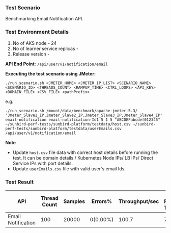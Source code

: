 ### Test Scenario

Benchmarking Email Notification API.


### Test Environment Details
1. No of AKS node - 24
2. No of learner service replicas - 
3. Release version - 


**API End Point:** 
`/api/user/v1/notification/email`


**Executing the test scenario using JMeter:**

```./run_scenario.sh <JMETER_HOME> <JMETER_IP_LIST> <SCENARIO_NAME> <SCENARIO_ID> <THREADS_COUNT> <RAMPUP_TIME> <CTRL_LOOPS> <API_KEY> <DOMAIN_FILE> <CSV_FILE> <pathPrefix>```


e.g. 

```./run_scenario.sh /mount/data/benchmark/apache-jmeter-5.3/ 'Jmeter_Slave1_IP,Jmeter_Slave2_IP,Jmeter_Slave3_IP,Jmeter_Slave4_IP' email-notification email-notification-Id1 5 1 5 "ABCDEFabcdef012345" ~/sunbird-perf-tests/sunbird-platform/testdata/host.csv ~/sunbird-perf-tests/sunbird-platform/testdata/userEmails.csv /api/user/v1/notification/email```



**Note**
- Update `host.csv` file data with correct host details before running the test. It can be domain details / Kubernetes Node IPs/ LB IPs/ Direct Service IPs with port details.
- Update `userEmails.csv` file with valid user's email Ids.


### Test Result

| API                | Thread Count  | Samples  | Errors%   |Throughput/sec|Avg Resp Time| 95th pct| 99th pct |
| ------------------ | ------------- | -------- | --------- |--------------|-------------|---------|----------|
| Email Notification | 100           | 20000    | 0(0.00%)  | 100.7        | 779         | 3132.9  | 3677     |
